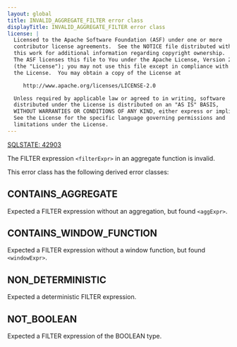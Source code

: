 ```yaml
---
layout: global
title: INVALID_AGGREGATE_FILTER error class
displayTitle: INVALID_AGGREGATE_FILTER error class
license: |
  Licensed to the Apache Software Foundation (ASF) under one or more
  contributor license agreements.  See the NOTICE file distributed with
  this work for additional information regarding copyright ownership.
  The ASF licenses this file to You under the Apache License, Version 2.0
  (the "License"); you may not use this file except in compliance with
  the License.  You may obtain a copy of the License at

     http://www.apache.org/licenses/LICENSE-2.0

  Unless required by applicable law or agreed to in writing, software
  distributed under the License is distributed on an "AS IS" BASIS,
  WITHOUT WARRANTIES OR CONDITIONS OF ANY KIND, either express or implied.
  See the License for the specific language governing permissions and
  limitations under the License.
---
```


<!--
  DO NOT EDIT THIS FILE.
  It was generated automatically by `org.apache.spark.SparkThrowableSuite`.
-->

[SQLSTATE: 42903](sql-error-conditions-sqlstates.html#class-42-syntax-error-or-access-rule-violation)

The FILTER expression `<filterExpr>` in an aggregate function is invalid.

This error class has the following derived error classes:

## CONTAINS_AGGREGATE

Expected a FILTER expression without an aggregation, but found `<aggExpr>`.

## CONTAINS_WINDOW_FUNCTION

Expected a FILTER expression without a window function, but found `<windowExpr>`.

## NON_DETERMINISTIC

Expected a deterministic FILTER expression.

## NOT_BOOLEAN

Expected a FILTER expression of the BOOLEAN type.


